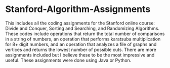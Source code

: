 # Stanford-Algorithm-Assignments
This includes all the coding assignments for the Stanford online course: Divide and Conquer, Sorting and Searching, and Randomizing Algorithms. These codes include operations that return the total number of comparisons in a string of numbers, an operation that performs karatsuba multiplication for 8+ digit numbers, and an operation that analyzes a file of graphs and vertices and returns the lowest number of possible cuts. There are more assignments included but I believe these to be the most impressive and useful. These assignments were done using Java or Python. 
